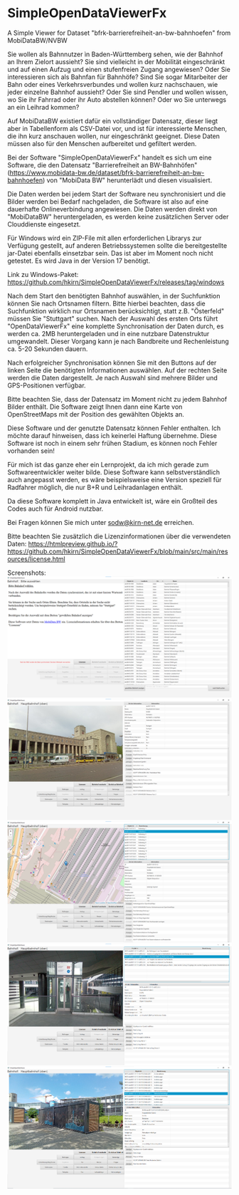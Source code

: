# SimpleOpenDataViewerFx
A Simple Viewer for Dataset "bfrk-barrierefreiheit-an-bw-bahnhoefen" from MobiDataBW/NVBW

Sie wollen als Bahnnutzer ìn Baden-Württemberg sehen, wie der Bahnhof an Ihrem Zielort aussieht? Sie sind vielleicht in der Mobilität
eingeschränkt und auf einen Aufzug und einen stufenfreien Zugang angewiesen? Oder Sie interessieren sich als Bahnfan für Bahnhöfe? 
Sind Sie sogar Mitarbeiter der Bahn oder eines Verkehrsverbundes und wollen kurz nachschauen, wie jeder einzelne Bahnhof
aussieht? Oder Sie sind Pendler und wollen wissen, wo Sie ihr Fahrrad oder ihr Auto abstellen können? Oder wo Sie
unterwegs an ein Leihrad kommen?

Auf MobiDataBW existiert dafür ein vollständiger Datensatz, dieser liegt aber in Tabellenform als CSV-Datei vor, und ist 
für interessierte Menschen, die ihn kurz anschauen wollen, nur eingeschränkt geeignet. Diese Daten müssen also für den
Menschen aufbereitet und gefiltert werden.

Bei der Software "SimpleOpenDataViewerFx" handelt es sich um eine Software, die den Datensatz "Barrierefreiheit an BW-Bahnhöfen" 
(https://www.mobidata-bw.de/dataset/bfrk-barrierefreiheit-an-bw-bahnhoefen) von "MobiData BW" herunterlädt und diesen visualisiert.

Die Daten werden bei jedem Start der Software neu synchronisiert und die Bilder werden bei Bedarf nachgeladen, die Software ist also 
auf eine dauerhafte Onlineverbindung angewiesen. Die Daten werden direkt von "MobiDataBW" heruntergeladen, es werden keine zusätzlichen
Server oder Clouddienste eingesetzt.

Für Windows wird ein ZIP-File mit allen erforderlichen Librarys zur Verfügung gestellt, auf anderen Betriebssystemen sollte die
bereitgestellte jar-Datei ebenfalls einsetzbar sein. Das ist aber im Moment noch nicht getestet. Es wird Java in der Version 17 benötigt.

Link zu Windows-Paket: https://github.com/hkirn/SimpleOpenDataViewerFx/releases/tag/windows

Nach dem Start den benötigten Bahnhof auswählen, in der Suchfunktion können Sie nach Ortsnamen filtern. Bitte hierbei beachten, dass
die Suchfunktion wirklich nur Ortsnamen berücksichtigt, statt z.B. "Österfeld" müssen Sie "Stuttgart" suchen.
Nach der Auswahl des ersten Orts führt "OpenDataViewerFx" eine komplette Synchronisation der Daten durch, es werden ca. 2MB heruntergeladen
und in eine nutzbare Datenstruktur umgewandelt. Dieser Vorgang kann je nach Bandbreite und Rechenleistung ca. 5-20 Sekunden dauern.

Nach erfolgreicher Synchronisation können Sie mit den Buttons auf der linken Seite die benötigten Informationen auswählen. Auf der rechten
Seite werden die Daten dargestellt. Je nach Auswahl sind mehrere Bilder und GPS-Positionen verfügbar.

Bitte beachten Sie, dass der Datensatz im Moment nicht zu jedem Bahnhof Bilder enthält. Die Software zeigt Ihnen dann eine Karte von
OpenStreetMaps mit der Position des gewählten Objekts an.

Diese Software und der genutzte Datensatz können Fehler enthalten. Ich möchte darauf hinweisen, dass ich keinerlei Haftung übernehme.
Diese Software ist noch in einem sehr frühen Stadium, es können noch Fehler vorhanden sein!

Für mich ist das ganze eher ein Lernprojekt, da ich mich gerade zum Softwareentwickler weiter bilde. Diese Software kann
selbstverständlich auch angepasst werden, es wäre beispielsweise eine Version speziell für Radfahrer möglich, die nur 
B+R und Leihradanlagen enthält.

Da diese Software komplett in Java entwickelt ist, wäre ein Großteil des Codes auch für Android nutzbar.

Bei Fragen können Sie mich unter sodw@kirn-net.de erreichen.

Bitte beachten Sie zusätzlich die Lizenzinformationen über die verwendeten Daten: 
https://htmlpreview.github.io/?https://github.com/hkirn/SimpleOpenDataViewerFx/blob/main/src/main/resources/license.html

Screenshots:
![ScreenShot Startscreen](Screenshots/startscreen.png)
![ScreenShot Bahnhof gewählt](Screenshots/bahnhofSelected.png)
![ScreenShot Bahnsteig gewählt](Screenshots/haltesteigSelected.png)
![ScreenShot Aufzug gewählt](Screenshots/aufzugSelected.png)
![ScreenShot B+R gewählt](Screenshots/BuRSelected.png)
